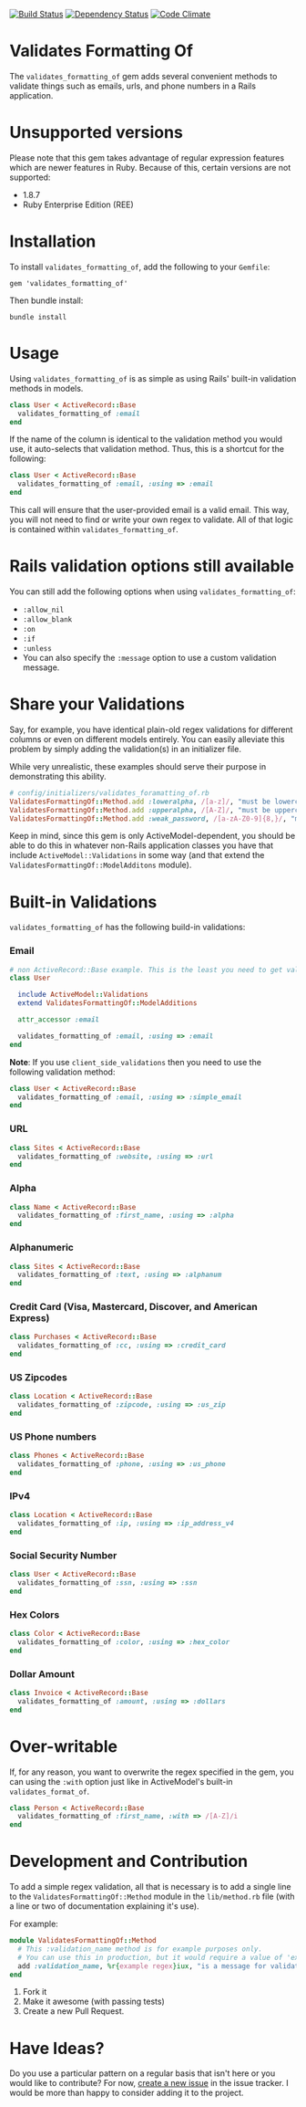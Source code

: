 [![Build Status](https://secure.travis-ci.org/mattdbridges/validates_formatting_of.png)](http://travis-ci.org/mattdbridges/validates_formatting_of)
[![Dependency Status](https://gemnasium.com/mattdbridges/validates_formatting_of.png?travis)](https://gemnasium.com/mattdbridges/validates_formatting_of)
[![Code Climate](https://codeclimate.com/github/mattdbridges/validates_formatting_of.png)](https://codeclimate.com/github/mattdbridges/validates_formatting_of)

# Validates Formatting Of

The `validates_formatting_of` gem adds several convenient methods to validate things such as emails, urls, and phone numbers in a Rails application.

# Unsupported versions

Please note that this gem takes advantage of regular expression features which are newer features in Ruby. Because of this, certain versions are not supported:

* 1.8.7
* Ruby Enterprise Edition (REE)

# Installation

To install `validates_formatting_of`, add the following to your `Gemfile`:

    gem 'validates_formatting_of'

Then bundle install:

    bundle install

# Usage

Using `validates_formatting_of` is as simple as using Rails' built-in validation methods in models.

```ruby
class User < ActiveRecord::Base
  validates_formatting_of :email
end
```

If the name of the column is identical to the validation method you would use, it auto-selects that validation method. Thus, this is a shortcut for the following:

```ruby
class User < ActiveRecord::Base
  validates_formatting_of :email, :using => :email
end
```

This call will ensure that the user-provided email is a valid email. This way, you will not need to find or write your own regex to validate. All of that logic is contained within `validates_formatting_of`.

# Rails validation options still available

You can still add the following options when using `validates_formatting_of`:

* `:allow_nil`
* `:allow_blank`
* `:on`
* `:if`
* `:unless`
* You can also specify the `:message` option to use a custom validation message.

# Share your Validations

Say, for example, you have identical plain-old regex validations for different columns or even on different models entirely. You can easily alleviate this problem by simply adding the validation(s) in an initializer file.

While very unrealistic, these examples should serve their purpose in demonstrating this ability.

```ruby
# config/initializers/validates_foramatting_of.rb
ValidatesFormattingOf::Method.add :loweralpha, /[a-z]/, "must be lowercase and no spaces"
ValidatesFormattingOf::Method.add :upperalpha, /[A-Z]/, "must be uppercase and no spaces"
ValidatesFormattingOf::Method.add :weak_password, /[a-zA-Z0-9]{8,}/, "must contain only letters and numbers and be at least 8 characters long".
```

Keep in mind, since this gem is only ActiveModel-dependent, you should be able to do this in whatever non-Rails application classes you have that include `ActiveModel::Validations` in some way (and that extend the `ValidatesFormattingOf::ModelAdditons` module).

# Built-in Validations

`validates_formatting_of` has the following build-in validations:

### Email

```ruby
# non ActiveRecord::Base example. This is the least you need to get validations running.
class User

  include ActiveModel::Validations
  extend ValidatesFormattingOf::ModelAdditions

  attr_accessor :email

  validates_formatting_of :email, :using => :email
end
```

**Note**: If you use `client_side_validations` then you need to use the following validation method:

```ruby
class User < ActiveRecord::Base
  validates_formatting_of :email, :using => :simple_email
end
```

### URL

```ruby
class Sites < ActiveRecord::Base
  validates_formatting_of :website, :using => :url
end
```

### Alpha

```ruby
class Name < ActiveRecord::Base
  validates_formatting_of :first_name, :using => :alpha
end
```

### Alphanumeric

```ruby
class Sites < ActiveRecord::Base
  validates_formatting_of :text, :using => :alphanum
end
```

### Credit Card (Visa, Mastercard, Discover, and American Express)

```ruby
class Purchases < ActiveRecord::Base
  validates_formatting_of :cc, :using => :credit_card
end
```

### US Zipcodes

```ruby
class Location < ActiveRecord::Base
  validates_formatting_of :zipcode, :using => :us_zip
end
```

### US Phone numbers

```ruby
class Phones < ActiveRecord::Base
  validates_formatting_of :phone, :using => :us_phone
end
```

### IPv4

```ruby
class Location < ActiveRecord::Base
  validates_formatting_of :ip, :using => :ip_address_v4
end
```

### Social Security Number

```ruby
class User < ActiveRecord::Base
  validates_formatting_of :ssn, :using => :ssn
end
```

### Hex Colors

```ruby
class Color < ActiveRecord::Base
  validates_formatting_of :color, :using => :hex_color
end
```

### Dollar Amount

```ruby
class Invoice < ActiveRecord::Base
  validates_formatting_of :amount, :using => :dollars
end
```

# Over-writable

If, for any reason, you want to overwrite the regex specified in the gem, you can using the `:with` option just like in ActiveModel's built-in `validates_format_of`.

```ruby
class Person < ActiveRecord::Base
  validates_formatting_of :first_name, :with => /[A-Z]/i
end
```

# Development and Contribution

To add a simple regex validation, all that is necessary is to add a single line to the `ValidatesFormattingOf::Method` module in the `lib/method.rb` file (with a line or two of documentation explaining it's use).

For example:

```ruby
module ValidatesFormattingOf::Method
  # This :validation_name method is for example purposes only.
  # You can use this in production, but it would require a value of 'example regex' to pass.
  add :validation_name, %r{example regex}iux, "is a message for validation method :validation_name"
end
```

1. Fork it
2. Make it awesome (with passing tests)
3. Create a new Pull Request.

# Have Ideas?

Do you use a particular pattern on a regular basis that isn't here or you would like to contribute? For now, [create a new issue](https://github.com/mattdbridges/validates_formatting_of/issues/new) in the issue tracker. I would be more than happy to consider adding it to the project.

